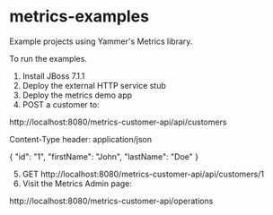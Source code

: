 metrics-examples
================

Example projects using Yammer's Metrics library.

To run the examples.

1. Install JBoss 7.1.1
2. Deploy the external HTTP service stub
3. Deploy the metrics demo app
4. POST a customer to:

  http://localhost:8080/metrics-customer-api/api/customers

  Content-Type header: application/json

  {
      "id": "1",
      "firstName": "John",
      "lastName": "Doe"
  }

5. GET http://localhost:8080/metrics-customer-api/api/customers/1
6. Visit the Metrics Admin page:
  
  http://localhost:8080/metrics-customer-api/operations

